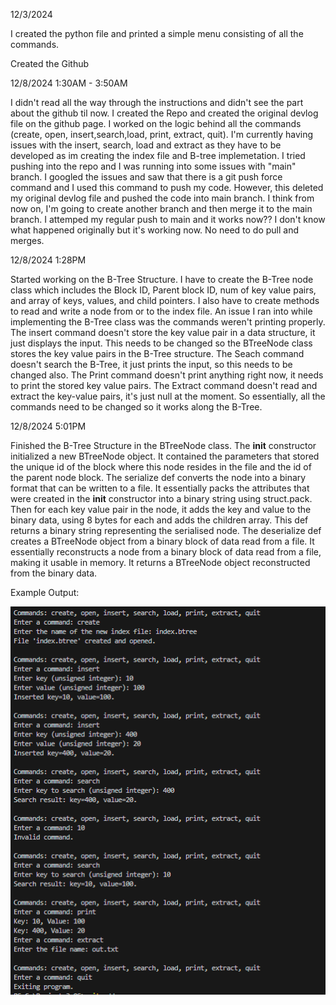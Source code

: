 12/3/2024

I created the python file and printed a simple menu consisting of all the commands.

Created the Github

12/8/2024 1:30AM - 3:50AM

I didn't read all the way through the instructions and didn't see the part about the github til now. I created the Repo and created the original devlog file on the github page. I worked on the logic behind all the commands (create, open, insert,search,load, print, extract, quit). I'm currently having issues with the insert, search, load and extract as they have to be developed as im creating the index file and B-tree implemetation. I tried pushing into the repo and I was running into some issues with "main" branch. I googled the issues and saw that there is a git push force command and I used this command to push my code. However, this deleted my original devlog file and pushed the code into main branch. I think from now on, I'm going to create another branch and then merge it to the main branch. I attemped my regular push to main and it works now?? I don't know what happened originally but it's working now. No need to do pull and merges.

12/8/2024 1:28PM

Started working on the B-Tree Structure. I have to create the B-Tree node class which includes the Block ID, Parent block ID, num of key value pairs, and array of keys, values, and child pointers. I also have to create methods to read and write a node from or to the index file. An issue I ran into while implementing the B-Tree class was the commands weren't printing properly. The insert command doesn't store the key value pair in a data structure, it just displays the input. This needs to be changed so the BTreeNode class stores the key value pairs in the B-Tree structure. The Seach command doesn't search the B-Tree, it just prints the input, so this needs to be changed also. The Print command doesn't print anything right now, it needs to print the stored key value pairs. The Extract command doesn't read and extract the key-value pairs, it's just null at the moment. So essentially, all the commands need to be changed so it works along the B-Tree.

12/8/2024 5:01PM

Finished the B-Tree Structure in the BTreeNode class. The __init__ constructor initialized a new BTreeNode object. It contained the parameters that stored the unique id of the block where this node resides in the file and the id of the parent node block. The serialize def converts the node into a binary format that can be written to a file. It essentially packs the attributes that were created in the __init__ constructor into a binary string using struct.pack. Then for each key value pair in the node, it adds the key and value to the binary data, using 8 bytes for each and adds the children array. This def returns a binary string representing the serialised node. The deserialize def creates a BTreeNode object from a binary block of data read from a file. It essentially reconstructs a node from a binary block of data read from a file, making it usable in memory. It returns a BTreeNode object reconstructed from the binary data. 

Example Output:

![example1](example1.PNG)
